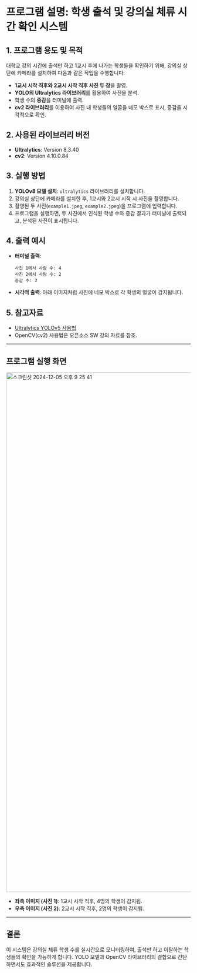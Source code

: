 
# 프로그램 설명: 학생 출석 및 강의실 체류 시간 확인 시스템

## 1. 프로그램 용도 및 목적
대학교 강의 시간에 출석만 하고 1교시 후에 나가는 학생들을 확인하기 위해, 강의실 상단에 카메라를 설치하여 다음과 같은 작업을 수행합니다:
- **1교시 시작 직후와 2교시 시작 직후 사진 두 장**을 촬영.
- **YOLO의 Ultralytics 라이브러리**를 활용하여 사진을 분석.
- 학생 수의 **증감**을 터미널에 출력.
- **cv2 라이브러리**를 이용하여 사진 내 학생들의 얼굴을 네모 박스로 표시, 증감을 시각적으로 확인.

## 2. 사용된 라이브러리 버전
- **Ultralytics**: Version 8.3.40
- **cv2**: Version 4.10.0.84

## 3. 실행 방법
1. **YOLOv8 모델 설치**: `ultralytics` 라이브러리를 설치합니다.
2. 강의실 상단에 카메라를 설치한 후, 1교시와 2교시 시작 시 사진을 촬영합니다.
3. 촬영된 두 사진(`example1.jpeg`, `example2.jpeg`)을 프로그램에 입력합니다.
4. 프로그램을 실행하면, 두 사진에서 인식된 학생 수와 증감 결과가 터미널에 출력되고, 분석된 사진이 표시됩니다.

## 4. 출력 예시
- **터미널 출력**:
  ```
  사진 1에서 사람 수: 4
  사진 2에서 사람 수: 2
  증감 수: 2
  ```
- **시각적 출력**: 아래 이미지처럼 사진에 네모 박스로 각 학생의 얼굴이 감지됩니다.

## 5. 참고자료
- [Ultralytics YOLOv5 사용법](https://velog.io/@1-june/YOLOv5%EC%97%90%EA%B2%8C-%EC%83%88%EB%A1%9C%EC%9A%B4-%EA%B2%83-%EA%B0%80%EB%A5%B4%EC%B3%90%EB%B3%B4%EA%B8%B0)
- OpenCV(cv2) 사용법은 오픈소스 SW 강의 자료를 참조.

---

## 프로그램 실행 화면

<img width="1414" alt="스크린샷 2024-12-05 오후 9 25 41" src="https://github.com/user-attachments/assets/af91409f-884d-499e-a46a-91b4c4269fdf">

- **좌측 이미지 (사진 1)**: 1교시 시작 직후, 4명의 학생이 감지됨.
- **우측 이미지 (사진 2)**: 2교시 시작 직후, 2명의 학생이 감지됨.

---

## 결론
이 시스템은 강의실 체류 학생 수를 실시간으로 모니터링하여, 출석만 하고 이탈하는 학생들의 확인을 가능하게 합니다. YOLO 모델과 OpenCV 라이브러리의 결합으로 간단하면서도 효과적인 솔루션을 제공합니다.
